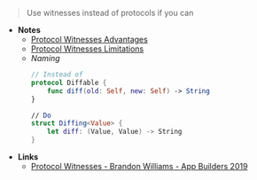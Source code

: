 > Use witnesses instead of protocols if you can

- **Notes**
	- [Protocol Witnesses Advantages](Protocol%20Witnesses%20Advantages.md)
	- [Protocol Witnesses Limitations](Protocol%20Witnesses%20Limitations.md)
	- *Naming*
		```swift
		// Instead of
		protocol Diffable {	
			func diff(old: Self, new: Self) -> String
		}

		// Do 
		struct Diffing<Value> {
			let diff: (Value, Value) -> String
		}
		```
- **Links**
	- [Protocol Witnesses - Brandon Williams - App Builders 2019](https://www.youtube.com/watch?v=3BVkbWXcFS4)

